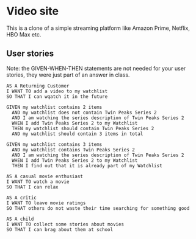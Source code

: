 # Video site

This is a clone of a simple streaming platform like Amazon Prime, Netflix,
HBO Max etc.

## User stories

Note: the GIVEN-WHEN-THEN statements are not needed for your user stories, they
were just part of an answer in class.

```
AS A Returning Customer
I WANT TO add a video to my watchlist
SO THAT I can wqatch it in the future

GIVEN my watchlist contains 2 items
  AND my watchlist does not contain Twin Peaks Series 2
  AND I am watching the series description of Twin Peaks Series 2
  WHEN I add Twin Peaks Series 2 to my Watchlist
  THEN my watchlist should contain Twin Peaks Series 2
  AND my watchlist should contain 3 items in total

GIVEN my watchlist contains 3 items
  AND my watchlist contains Twin Peaks Series 2
  AND I am watching the series description of Twin Peaks Series 2
  WHEN I add Twin Peaks Series 2 to my Watchlist
  THEN I find out that it is already part of my Watchlist

AS A casual movie enthusiast
I WANT TO watch a movie
SO THAT I can relax

AS A critic
I WANT TO leave movie ratings
SO THAT others do not waste their time searching for something good

AS A child
I WANT TO collect some stories about movies
SO THAT I can brag about them at school
```